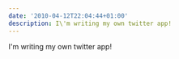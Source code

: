 ```yaml
---
date: '2010-04-12T22:04:44+01:00'
description: I\'m writing my own twitter app!
---
```

I\'m writing my own twitter app!
